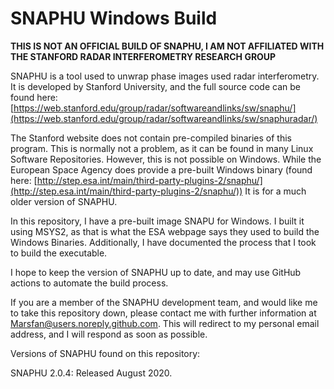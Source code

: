 # SNAPHU Windows Build

**THIS IS NOT AN OFFICIAL BUILD OF SNAPHU, I AM NOT AFFILIATED WITH THE STANFORD RADAR INTERFEROMETRY RESEARCH GROUP**

SNAPHU is a tool used to unwrap phase images used radar interferometry.
It is developed by Stanford University, and the full source code can be found here:
[https://web.stanford.edu/group/radar/softwareandlinks/sw/snaphu/](https://web.stanford.edu/group/radar/softwareandlinks/sw/snaphuradar/)

The Stanford website does not contain pre-compiled binaries of this program. This is normally not a problem, as it can
be found in many Linux Software Repositories. However, this is not possible on Windows. While the European Space Agency
does provide a pre-built Windows binary (found here:
[http://step.esa.int/main/third-party-plugins-2/snaphu/](http://step.esa.int/main/third-party-plugins-2/snaphu/))
It is for a much older version of SNAPHU.

In this repository, I have a pre-built image SNAPU for Windows. I built it using
MSYS2, as that is what the ESA webpage says they used to build the Windows Binaries. Additionally, I have documented
the process that I took to build the executable.

I hope to keep the version of SNAPHU up to date, and may use GitHub actions to automate the build process.

If you are a member of the SNAPHU development team, and would like me to take this repository down, please contact me
with further information at Marsfan@users.noreply.github.com. This will redirect to my personal email address, and I
will respond as soon as possible.


Versions of SNAPHU found on this repository:

SNAPHU 2.0.4: Released August 2020.